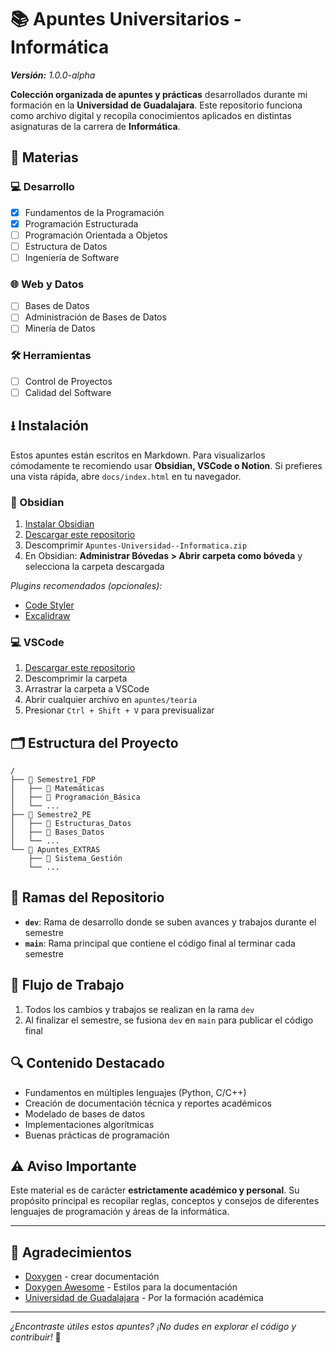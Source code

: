 # 📚 Apuntes Universitarios - Informática

_**Versión:** 1.0.0-alpha_

**Colección organizada de apuntes y prácticas** desarrollados durante mi formación en la **Universidad de Guadalajara**. Este repositorio funciona como archivo digital y recopila conocimientos aplicados en distintas asignaturas de la carrera de **Informática**.

## 📖 Materias

### 💻 Desarrollo
- [x] Fundamentos de la Programación
- [x] Programación Estructurada
- [ ] Programación Orientada a Objetos
- [ ] Estructura de Datos
- [ ] Ingeniería de Software

### 🌐 Web y Datos
- [ ] Bases de Datos
- [ ] Administración de Bases de Datos
- [ ] Minería de Datos

### 🛠️ Herramientas
- [ ] Control de Proyectos
- [ ] Calidad del Software

## ⭳ Instalación

Estos apuntes están escritos en Markdown. Para visualizarlos cómodamente te recomiendo usar **Obsidian, VSCode o Notion**. Si prefieres una vista rápida, abre `docs/index.html` en tu navegador.

### 📱 Obsidian
1. [Instalar Obsidian](https://obsidian.md/download)
2. [Descargar este repositorio](https://github.com/AntonioRo6253/Apuntes-Universidad--Informatica/archive/refs/tags/1.0.0-alpha.zip)
3. Descomprimir `Apuntes-Universidad--Informatica.zip`
4. En Obsidian: **Administrar Bóvedas > Abrir carpeta como bóveda** y selecciona la carpeta descargada

*Plugins recomendados (opcionales):*
- [Code Styler](obsidian://show-plugin?id=code-styler)
- [Excalidraw](obsidian://show-plugin?id=obsidian-excalidraw-plugin)

### 💻 VSCode
1. [Descargar este repositorio](https://github.com/AntonioRo6253/Apuntes-Universidad--Informatica/archive/refs/tags/1.0.0-alpha.zip)
2. Descomprimir la carpeta
3. Arrastrar la carpeta a VSCode
4. Abrir cualquier archivo en `apuntes/teoria`
5. Presionar `Ctrl + Shift + V` para previsualizar

## 🗂️ Estructura del Proyecto

```
/
├── 📂 Semestre1_FDP
│   ├── 📂 Matemáticas
│   ├── 📂 Programación_Básica
│   └── ...
├── 📂 Semestre2_PE
│   ├── 📂 Estructuras_Datos
│   ├── 📂 Bases_Datos
│   └── ...
└── 📂 Apuntes_EXTRAS
    ├── 📂 Sistema_Gestión
    └── ...
```

## 🌲 Ramas del Repositorio

- **`dev`**: Rama de desarrollo donde se suben avances y trabajos durante el semestre
- **`main`**: Rama principal que contiene el código final al terminar cada semestre

## 🌊 Flujo de Trabajo

1. Todos los cambios y trabajos se realizan en la rama `dev`
2. Al finalizar el semestre, se fusiona `dev` en `main` para publicar el código final

## 🔍 Contenido Destacado

- Fundamentos en múltiples lenguajes (Python, C/C++)
- Creación de documentación técnica y reportes académicos
- Modelado de bases de datos
- Implementaciones algorítmicas
- Buenas prácticas de programación

## ⚠️ Aviso Importante

Este material es de carácter **estrictamente académico y personal**. Su propósito principal es recopilar reglas, conceptos y consejos de diferentes lenguajes de programación y áreas de la informática.

---
## 🙏 Agradecimientos

- [Doxygen](https://www.doxygen.nl/manual/grouping.html#memgroup) - crear documentación
- [Doxygen Awesome](https://jothepro.github.io/doxygen-awesome-css/) - Estilos para la documentación
- [Universidad de Guadalajara](https://www.udg.mx/es) - Por la formación académica

---

*¿Encontraste útiles estos apuntes? ¡No dudes en explorar el código y contribuir!* 🚀
